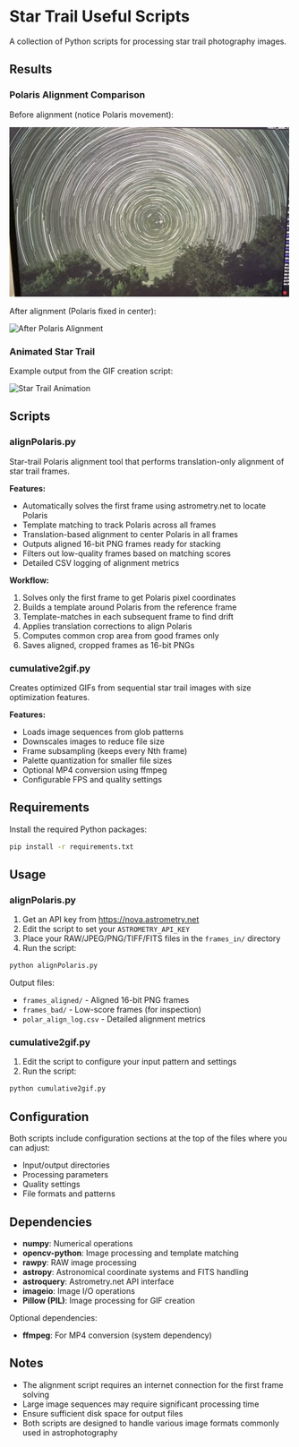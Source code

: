 # Star Trail Useful Scripts

A collection of Python scripts for processing star trail photography images.

## Results

### Polaris Alignment Comparison
Before alignment (notice Polaris movement):

![Before Polaris Alignment](figures/beforeAlignPolaris.jpg)

After alignment (Polaris fixed in center):

![After Polaris Alignment](figures/afterAlignPolaris.png)

### Animated Star Trail
Example output from the GIF creation script:

![Star Trail Animation](figures/startrail_small.gif)

## Scripts

### alignPolaris.py
Star-trail Polaris alignment tool that performs translation-only alignment of star trail frames.

**Features:**
- Automatically solves the first frame using astrometry.net to locate Polaris
- Template matching to track Polaris across all frames
- Translation-based alignment to center Polaris in all frames
- Outputs aligned 16-bit PNG frames ready for stacking
- Filters out low-quality frames based on matching scores
- Detailed CSV logging of alignment metrics

**Workflow:**
1. Solves only the first frame to get Polaris pixel coordinates
2. Builds a template around Polaris from the reference frame
3. Template-matches in each subsequent frame to find drift
4. Applies translation corrections to align Polaris
5. Computes common crop area from good frames only
6. Saves aligned, cropped frames as 16-bit PNGs

### cumulative2gif.py
Creates optimized GIFs from sequential star trail images with size optimization features.

**Features:**
- Loads image sequences from glob patterns
- Downscales images to reduce file size
- Frame subsampling (keeps every Nth frame)
- Palette quantization for smaller file sizes
- Optional MP4 conversion using ffmpeg
- Configurable FPS and quality settings

## Requirements

Install the required Python packages:

```bash
pip install -r requirements.txt
```

## Usage

### alignPolaris.py

1. Get an API key from https://nova.astrometry.net
2. Edit the script to set your `ASTROMETRY_API_KEY`
3. Place your RAW/JPEG/PNG/TIFF/FITS files in the `frames_in/` directory
4. Run the script:

```bash
python alignPolaris.py
```

Output files:
- `frames_aligned/` - Aligned 16-bit PNG frames
- `frames_bad/` - Low-score frames (for inspection)
- `polar_align_log.csv` - Detailed alignment metrics

### cumulative2gif.py

1. Edit the script to configure your input pattern and settings
2. Run the script:

```bash
python cumulative2gif.py
```

## Configuration

Both scripts include configuration sections at the top of the files where you can adjust:

- Input/output directories
- Processing parameters
- Quality settings
- File formats and patterns

## Dependencies

- **numpy**: Numerical operations
- **opencv-python**: Image processing and template matching
- **rawpy**: RAW image processing
- **astropy**: Astronomical coordinate systems and FITS handling
- **astroquery**: Astrometry.net API interface
- **imageio**: Image I/O operations
- **Pillow (PIL)**: Image processing for GIF creation

Optional dependencies:
- **ffmpeg**: For MP4 conversion (system dependency)

## Notes

- The alignment script requires an internet connection for the first frame solving
- Large image sequences may require significant processing time
- Ensure sufficient disk space for output files
- Both scripts are designed to handle various image formats commonly used in astrophotography